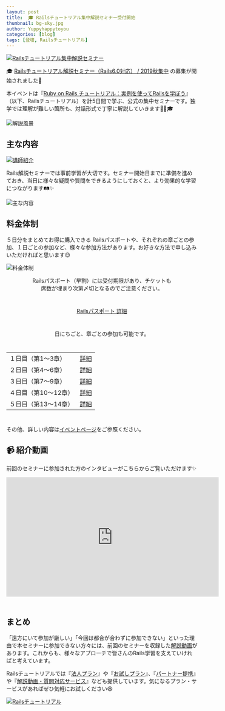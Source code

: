 ```yaml
---
layout: post
title:  🎓 Railsチュートリアル集中解説セミナー受付開始
thumbnail: bg-sky.jpg
author: Yuppyhappytoyou
categories: [blog]
tags: [登壇, Railsチュートリアル]
---
```


[![Railsチュートリアル集中解説セミナー](https://i.gyazo.com/ab6470cd1b155c1f628293769885ebaf.png)](https://coedo-dev.doorkeeper.jp/events/97468)

🎓 [Railsチュートリアル解説セミナー（Rails6.0対応） / 2019秋集中](https://coedo-dev.doorkeeper.jp/events/97468) の募集が開始されました🎉

本イベントは『[Ruby on Rails チュートリアル：実例を使ってRailsを学ぼう](https://railstutorial.jp)』（以下、Railsチュートリアル）を計5日間で学ぶ、公式の集中セミナーです。独学では理解が難しい箇所も、対話形式で丁寧に解説していきます👨‍🏫🎓

![解説風景](https://i.gyazo.com/e451b20649d2ed1f1ae2a4e8e7338eef.png)

## 主な内容

[![講師紹介](https://i.gyazo.com/244853f58b290beec4714b2a01f5ce51.png)](https://twitter.com/yasulab)

Rails解説セミナーでは事前学習が大切です。セミナー開始日までに準備を進めておき、当日に様々な疑問や質問をできるようにしておくと、より効果的な学習につながります🛤✨

![主な内容](https://i.gyazo.com/db7c0ef3b32b2842cc65a5a8cc1f14b9.png)



## 料金体制

５日分をまとめてお得に購入できる Railsパスポートや、それぞれの章ごとの参加、１日ごとの参加など、様々な参加方法があります。お好きな方法で申し込みいただければと思います😉

![料金体制](https://i.gyazo.com/a9e4721bca3f635e44a0bb163b5f894f.png)

<div align="center">

  Railsパスポート（早割）には受付期限があり、チケットも<br>
  席数が埋まり次第〆切となるのでご注意ください。

  <div style="margin: 40px 0;">
    <a class="btn btn-ruby" href="https://coedo-dev.doorkeeper.jp/events/97468/">Railsパスポート 詳細</a>
  </div>

  日にちごと、章ごとの参加も可能です。

  <div style="margin: 40px 0;">
    <table>
      <tr>
        <td>１日目（第1〜3章）</td> <td><a class="btn btn-ruby" href="https://coedo-dev.doorkeeper.jp/events/97469">詳細</a></td>
      </tr>
      <tr>
        <td>２日目（第4〜6章）</td> <td><a class="btn btn-ruby" href="https://coedo-dev.doorkeeper.jp/events/97470">詳細</a></td>
      </tr>
      <tr>
        <td>３日目（第7〜9章）</td> <td><a class="btn btn-ruby" href="https://coedo-dev.doorkeeper.jp/events/97471">詳細</a></td>
      </tr>
      <tr>
        <td>４日目（第10〜12章）</td> <td><a class="btn btn-ruby" href="https://coedo-dev.doorkeeper.jp/events/97472">詳細</a></td>
      </tr>
      <tr>
        <td>５日目（第13〜14章）</td> <td><a class="btn btn-ruby" href="https://coedo-dev.doorkeeper.jp/events/97473">詳細</a></td>
      </tr>
    </table>
  </div>
</div>

その他、詳しい内容は[イベントページ](https://coedo-dev.doorkeeper.jp/events/97468)をご参照ください。

## 📹 紹介動画

前回のセミナーに参加された方のインタビューがこちらからご覧いただけます✨

<div class="video" style="margin-bottom: 50px;">
  <iframe width="560" height="315" src="https://www.youtube.com/embed/HB7tIkn1seo?rel=0&autoplay=0&showinfo=0&controls=1&fs=1&modestbranding=0" frameborder="0" allow="accelerometer; autoplay; encrypted-media; gyroscope; picture-in-picture" allowfullscreen></iframe>
</div>

## まとめ

「遠方にいて参加が厳しい」「今回は都合が合わずに参加できない」といった理由で本セミナーに参加できない方々には、前回のセミナーを収録した[解説動画](https://railstutorial.jp/#screencast)があります。これからも、様々なアプローチで皆さんのRails学習を支えていければと考えています。

Railsチュートリアルでは『[法人プラン](https://railstutorial.jp/business)』や『[お試しプラン](https://railstutorial.jp/trial)』、『[パートナー提携](https://railstutorial.jp/contact#license)』や『[解説動画・質問対応サービス](https://railstutorial.jp/#service)』なども提供しています。気になるプラン・サービスがあればぜひ気軽にお試しください😆

[![Railsチュートリアル](https://i.gyazo.com/d89f3367fe2668e5cb3ae8b69be642e5.png)](https://railstutorial.jp)


